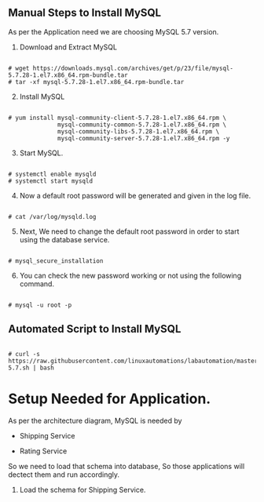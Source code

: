 ## Manual Steps to Install MySQL 

As per the Application need we are choosing MySQL 5.7 version.

1. Download and Extract MySQL 

```

# wget https://downloads.mysql.com/archives/get/p/23/file/mysql-5.7.28-1.el7.x86_64.rpm-bundle.tar 
# tar -xf mysql-5.7.28-1.el7.x86_64.rpm-bundle.tar 

```

2. Install MySQL  

```

# yum install mysql-community-client-5.7.28-1.el7.x86_64.rpm \
              mysql-community-common-5.7.28-1.el7.x86_64.rpm \
              mysql-community-libs-5.7.28-1.el7.x86_64.rpm \
              mysql-community-server-5.7.28-1.el7.x86_64.rpm -y 

```

3. Start MySQL.

```

# systemctl enable mysqld 
# systemctl start mysqld

```

4. Now a default root password will be generated and given in the log file.

```

# cat /var/log/mysqld.log

```

5. Next, We need to change the default root password in order to start using the database service.


```

# mysql_secure_installation

```

6. You can check the new password working or not using the following command.

```

# mysql -u root -p

```

## Automated Script to Install MySQL 

```

# curl -s https://raw.githubusercontent.com/linuxautomations/labautomation/master/tools/mysql/install-5.7.sh | bash

```



# Setup Needed for Application.

As per the architecture diagram, MySQL is needed by 

  - Shipping Service

  - Rating Service 


So we need to load that schema into database, So those applications will dectect them and run accordingly.


1. Load the schema for Shipping Service.

```



